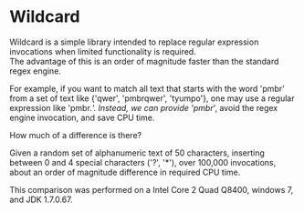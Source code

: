 # Wildcard

Wildcard is a simple library intended to replace regular expression invocations when limited functionality is required.  
The advantage of this is an order of magnitude faster than the standard regex engine.

For example, if you want to match all text that starts with the word 'pmbr' from a set of text like {'qwer', 'pmbrqwer', 'tyumpo'}, 
one may use a regular expression like 'pmbr.*'.  Instead, we can provide 'pmbr*', avoid the regex engine invocation,
and save CPU time.

How much of a difference is there?

Given a random set of alphanumeric text of 50 characters, inserting between 0 and 4 special characters ('?', '*'), over 100,000 invocations,
about an order of magnitude difference in required CPU time.

This comparison was performed on a Intel Core 2 Quad Q8400, windows 7, and JDK 1.7.0.67.